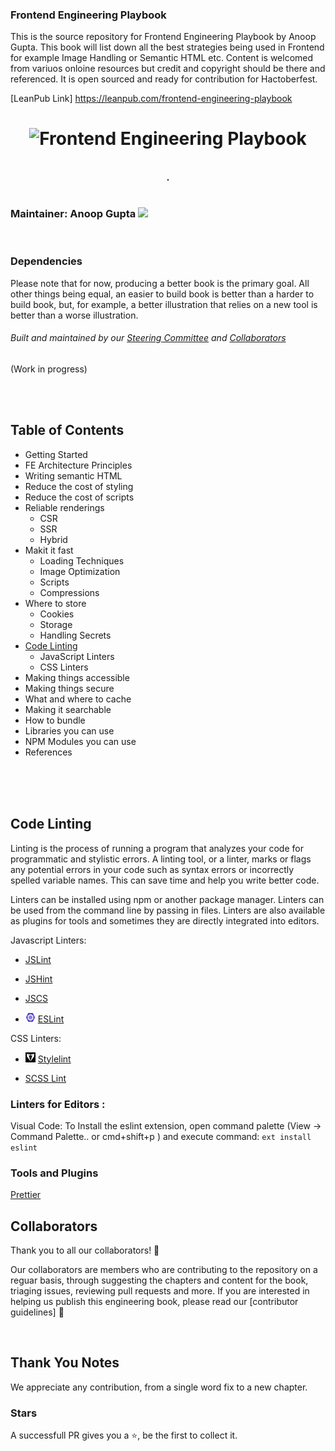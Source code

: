 

### Frontend Engineering Playbook

This is the source repository for Frontend Engineering Playbook by Anoop Gupta. This book will list down all the best strategies being used in Frontend for example Image Handling or Semantic HTML etc.
Content is welcomed from variuos onloine resources but credit and copyright should be there and referenced.
It is open sourced and ready for contribution for Hactoberfest.

[LeanPub Link] https://leanpub.com/frontend-engineering-playbook

<h1 align="center">
  <img src="frontend-engineering-playbook.png" alt="Frontend Engineering Playbook" width="250">
</h1>

<br/>

<div align="center">
  <img src="https://img.shields.io/badge/Playbook-Frontend%20Engineering-brightgreen" alt="" border="1"> 
</div>

<br/>

### Maintainer: Anoop Gupta <img src="https://img.shields.io/twitter/follow/anoop__gupta?label=Anoop%20Gupta&style=social">

<br/>

### Dependencies
Please note that for now, producing a better book is the primary goal. All other things being equal, an easier to build book is better than a harder to build book, but, for example, a better illustration that relies on a new tool is better than a worse illustration.

###### Built and maintained by our [Steering Committee](#steering-committee) and [Collaborators](#collaborators)
(Work in progress)


<br/><br/>

## Table of Contents
- Getting Started
- FE Architecture Principles
- Writing semantic HTML
- Reduce the cost of styling
- Reduce the cost of scripts
- Reliable renderings
  - CSR
  - SSR
  - Hybrid
- Makit it fast
  - Loading Techniques
  - Image Optimization 
  - Scripts
  - Compressions
- Where to store
  - Cookies
  - Storage
  - Handling Secrets
- [Code Linting](#code-linting)
  - JavaScript Linters
  - CSS Linters
- Making things accessible
- Making things secure
- What and where to cache
- Making it searchable
- How to bundle
- Libraries you can use
- NPM Modules you can use
- References


<br/><br/><br/>

## Code Linting

Linting is the process of running a program that analyzes your code for programmatic and stylistic errors. A linting tool, or a linter, marks or flags any potential errors in your code such as syntax errors or incorrectly spelled variable names. This can save time and help you write better code.

Linters can be installed using npm or another package manager. Linters can be used from the command line by passing in files. Linters are also available as plugins for tools and sometimes they are directly integrated into editors.

Javascript Linters:

 - [JSLint](http://www.javascriptlint.com/online_lint.php)

 - [JSHint](http://jshint.com/)

 - [JSCS](http://jscs.info/)

 - <img src="./assests/eslint.svg" alt="Stylelint" title="A pluggable and configurable linter tool for identifying and reporting on patterns in JavaScript. Maintain your code quality with ease." width="16" height="16" /> [ESLint](http://eslint.org/)

CSS Linters:

  - <img src="./assests/stylelint.png" alt="Stylelint" title="A mighty, modern linter that helps you avoid errors and enforce conventions in your styles." width="16" height="16" /> [Stylelint](https://stylelint.io/) 
  
  - [SCSS Lint](https://github.com/sds/scss-lint)

### Linters for Editors :
Visual Code: To Install the eslint extension, open command palette (View -> Command Palette.. or cmd+shift+p ) and execute command: `ext install eslint`

### Tools and Plugins
[Prettier](https://prettier.io/)

## Collaborators

Thank you to all our collaborators! 🙏

Our collaborators are members who are contributing to the repository on a reguar basis, through suggesting the chapters and content for the book, triaging issues, reviewing pull requests and more. If you are interested in helping us publish this engineering book, please read our [contributor guidelines] 🎉

<br/>

## Thank You Notes

We appreciate any contribution, from a single word fix to a new chapter. 

### Stars

A successfull PR gives you a ⭐, be the first to collect it.



<br/><br/>

